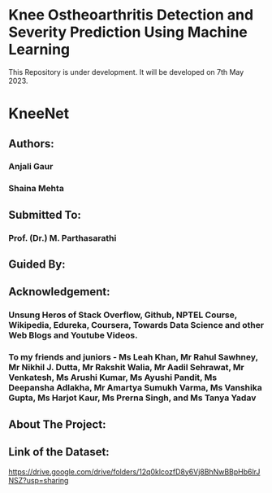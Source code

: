 # Knee Ostheoarthritis Detection and Severity Prediction Using Machine Learning
This Repository is under development. It will be developed on 7th May 2023.
# KneeNet
## Authors:
### Anjali Gaur
### Shaina Mehta
### 
## Submitted To:
### Prof. (Dr.) M. Parthasarathi
## Guided By:
###
## Acknowledgement:
### Unsung Heros of Stack Overflow, Github, NPTEL Course, Wikipedia, Edureka, Coursera, Towards Data Science and other Web Blogs and Youtube Videos.
### To my friends and juniors - Ms Leah Khan, Mr Rahul Sawhney, Mr Nikhil J. Dutta, Mr Rakshit Walia, Mr Aadil Sehrawat, Mr Venkatesh, Ms Arushi Kumar, Ms Ayushi Pandit, Ms Deepansha Adlakha, Mr Amartya Sumukh Varma, Ms Vanshika Gupta, Ms Harjot Kaur, Ms Prerna Singh, and Ms Tanya Yadav  
## About The Project:
## Link of the Dataset:
https://drive.google.com/drive/folders/12q0klcozfD8y6Vj8BhNwBBpHb6lrJNSZ?usp=sharing
